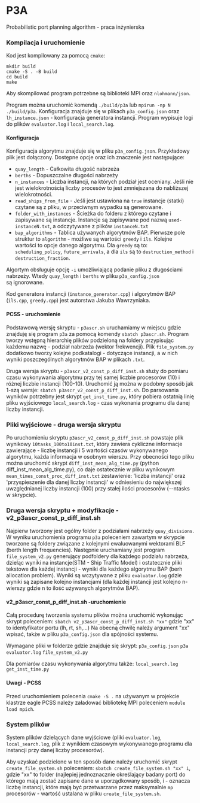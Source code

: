 # P3A
Probabilistic port planning algorithm - praca inżynierska

### Kompilacja i uruchomienie

Kod jest kompilowany za pomocą `cmake`:

    mkdir build
    cmake -S . -B build
    cd build
    make

Aby skompilować program potrzebne są biblioteki MPI oraz `nlohmann/json`.

Program można uruchomić komendą `./build/p3a` lub `mpirun -np N ./build/p3a`. Konfiguracja znajduje się w plikach `p3a_config.json` oraz `lh_instance.json` - konfiguracja generatora instancji. Program wypisuje logi do plików `evaluator.log` i `local_search.log`.

#### Konfiguracja

Konfiguracja algorytmu znajduje się w pliku `p3a_config.json`. Przykładowy plik jest dołączony. Dostępne opcje oraz ich znaczenie jest następujące:

- `quay_length` - Całkowita długość nabrzeża
- `berths` - Dopuszczalne długości nabrzeży
- `n_instances` - Liczba instancji, na których podział jest oceniany. Jeśli nie jest wielokrotnością liczby procesów to jest zmniejszana do nabliższej wielokrotności.
- `read_ships_from_file` - Jeśli jest ustawiona na `true` instancje (statki) czytane są z pliku, w przeciwnym wypadku są generowane.
- `folder_with_instances` - Ścieżka do folderu z którego czytane i zapisywane są instancje. Instancje są zapisywane pod nazwą `used-instanceN.txt`, a odczytywane z plików `instanceN.txt`
- `bap_algorithms` - Tablica używanych algorytmów BAP. Pierwsze pole struktur to `algorithm` - możliwe są wartości `greedy` i `ils`. Kolejne wartości to opcje danego algorytmu. Dla `greedy` są to: `scheduling_policy`, `future_arrivals`, a dla `ils` są to `destruction_method` i `destruction_fraction`.

Algortym obsługuje opcję `-i` umożliwiającą podanie pliku z długościami nabrzeży. Wtedy `quay_length` i `berths` w pliku `p3a_config.json` są ignorowane.

Kod generatora instancji (`instance_generator.cpp`) i algorytmów BAP (`ils.cpp`, `greedy.cpp`) jest autorstwa Jakuba Wawrzyniaka.

#### PCSS - uruchomienie

Podstawową wersję skryptu -  `p3ascr.sh` uruchamiamy w miejscu gdzie znajduję się program `p3a` za pomocą komendy `sbatch p3ascr.sh`. Program tworzy wstępną hierarchię plików podzieloną na foldery przypisując każdemu nazwę - podział nabrzeża (wektor frekwencji). Plik `file_system.py` dodatkowo tworzy kolejne podkatalogi - dotyczące instancji, a w nich wyniki poszczególnych algorytmów BAP w plikach `.txt`.

Druga wersja skryptu - `p3ascr_v2_const_p_diff_inst.sh` służy do pomiaru czasu wykonywania algorytmu przy tej samej liczbie procesorów (10) i różnej liczbie instancji (100-10). Uruchomić ją można w podobny sposób jak 1-szą wersje: `sbatch p3ascr_v2_const_p_diff_inst.sh`. Do parsowania wyników potrzebny jest skrypt `get_inst_time.py`, który pobiera ostatnią linię pliku wyjściowego `local_search.log` - czas wykonania programu dla danej liczby instancji.

### Pliki wyjściowe - druga wersja skryptu

Po uruchomieniu skryptu `p3ascr_v2_const_p_diff_inst.sh` powstaje plik wynikowy `10tasks_100to10inst.txt`, który zawiera cykliczne informacje zawierające - liczbę instancji i 5 wartości czasów wykonywanego algorytmu, każda informacja w osobnym wierszu. Przy obecności tego pliku można uruchomić skrypt `diff_inst_mean_alg_time.py` (python diff_inst_mean_alg_time.py), co daje ostatecznie w pliku wynikowym `mean_times_const_proc_diff_inst.txt` zestawienie: 'liczba instancji' oraz 'przyspieszenie dla danej liczby instancji' w odniesieniu do największej uwzględnianej liczby instancji (100) przy stałej ilości procesorów (--ntasks w skrypcie).

### Druga wersja skryptu + modyfikacje - v2_p3ascr_const_p_diff_inst.sh
Najpierw tworzony jest ogólny folder z podziałami nabrzeży `quay_divisions`.
W wyniku uruchomienia programu `p3a` poleceniem zawartym w skrypcie tworzone są foldery związane z kolejnymi ewaluowanymi wektorami BLF (berth length frequencies). Następnie uruchamiany jest program `file_system_v2.py` generujący podfoldery dla każdego podziału nabrzeża, dzieląc wyniki na instancje(STM - Ship Traffic Model) i ostatecznie pliki tekstowe dla każdej instancji - wyniki dla każdego algorytmu BAP (berh allocation problem). Wyniki są wczytywane z pliku `evaluator.log` gdzie wyniki są zapisane kolejno instancjami (dla każdej instancji jest kolejno n-wierszy gdzie n to ilość używanych algorytmów BAP). 

#### v2_p3ascr_const_p_diff_inst.sh -uruchomienie
Całą procedurę tworzenia systemu plików można uruchomić wykonując skrypt poleceniem:
`sbatch v2_p3ascr_const_p_diff_inst.sh "xx"`      gdzie "xx" to identyfikator portu (lh, rt, sh,...)
Na obecną chwilę należy argument "xx" wpisać, także w pliku `p3a_config.json` dla spójności systemu.

Wymagane pliki w folderze gdzie znajduje się skrypt:
`p3a_config.json`
`p3a`
`evaluator.log`
`file_system_v2.py`

Dla pomiarów czasu wykonywania algorytmu także:
`local_search.log`
`get_inst_time.py`

#### Uwagi - PCSS

Przed uruchomieniem polecenia `cmake -S .` na używanym w projekcie klastrze eagle PCSS należy załadować bibliotekę MPI poleceniem `module load mpich`.

### System plików

System plików dzielących dane wyjściowe (pliki `evaluator.log`, `local_search.log`, plik z wynikiem czasowym wykonywanego programu dla instancji przy danej liczby procesorów).

Aby uzyskać podzielone w ten sposób dane należy uruchomić skrypt `create_file_system.sh` poleceniem:
`sbatch create_file_system.sh "xx" i`, gdzie "xx" to folder (najlepiej jednoznacznie określający badany port) do którego mają zostać zapisane dane w uporządkowany sposób, i - oznacza liczbę instancji, które mają być przetwarzane przez maksymalnie `mp` procesorów - wartość ustalana w pliku `create_file_system.sh`.
